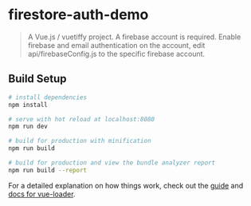 # firestore-auth-demo

>A Vue.js / vuetiffy project. A firebase account is required. Enable firebase and email authentication on the account, edit api/firebaseConfig.js to the specific firebase account.   

## Build Setup

``` bash
# install dependencies
npm install

# serve with hot reload at localhost:8080
npm run dev

# build for production with minification
npm run build

# build for production and view the bundle analyzer report
npm run build --report
```

For a detailed explanation on how things work, check out the [guide](http://vuejs-templates.github.io/webpack/) and [docs for vue-loader](http://vuejs.github.io/vue-loader).
